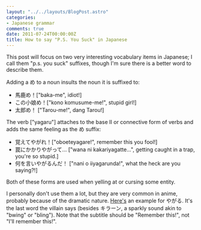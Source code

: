 ```yaml
---
layout: "../../layouts/BlogPost.astro"
categories:
- Japanese grammar
comments: true
date: 2011-07-24T00:00:00Z
title: How to say "P.S. You Suck" in Japanese
---
```


This post will focus on two very interesting vocabulary items in Japanese; I call them "p.s. you suck" suffixes, though I'm sure there is a better word to describe them.

Adding a め to a noun insults the noun it is suffixed to:

* 馬鹿め！["baka-me", idiot!]
* この小娘め！["kono komusume-me!", stupid girl!]
* 太郎め！ ["Tarou-me!", dang Tarou!]

The verb  ["yagaru"] attaches to the base II or connective form of verbs and adds the same feeling as the め suffix:

* 覚えてやがれ！["oboeteyagare!", remember this you fool!]
* 罠にかかりやがって... ["wana ni kakariyagatte...", getting caught in a trap, you're so stupid.]
* 何を言いやがるんだ！ ["nani o iiyagarunda!", what the heck are you saying?!]

Both of these forms are used when yelling at or cursing some entity.

I personally don't use them a lot, but they are very common in anime, probably because of the dramatic nature. [Here's](http://www.youtube.com/watch?v=UWKg_E3mWsw) an example for やがる. It's the last word the villain says (besides キラーン, a sparkly sound akin to "bwing" or "bling"). Note that the subtitle should be "Remember this!", not "I'll remember this!".
